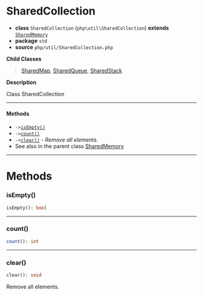 # SharedCollection

- **class** `SharedCollection` (`php\util\SharedCollection`) **extends** [`SharedMemory`](https://github.com/jphp-compiler/jphp/blob/master/jphp-runtime/api-docs/classes/php/util/SharedMemory.md)
- **package** `std`
- **source** `php/util/SharedCollection.php`

**Child Classes**

> [SharedMap](https://github.com/jphp-compiler/jphp/blob/master/jphp-runtime/api-docs/classes/php/util/SharedMap.md), [SharedQueue](https://github.com/jphp-compiler/jphp/blob/master/jphp-runtime/api-docs/classes/php/util/SharedQueue.md), [SharedStack](https://github.com/jphp-compiler/jphp/blob/master/jphp-runtime/api-docs/classes/php/util/SharedStack.md)

**Description**

Class SharedCollection

---

#### Methods

- `->`[`isEmpty()`](#method-isempty)
- `->`[`count()`](#method-count)
- `->`[`clear()`](#method-clear) - _Remove all elements._
- See also in the parent class [SharedMemory](https://github.com/jphp-compiler/jphp/blob/master/jphp-runtime/api-docs/classes/php/util/SharedMemory.md)

---
# Methods

<a name="method-isempty"></a>

### isEmpty()
```php
isEmpty(): bool
```

---

<a name="method-count"></a>

### count()
```php
count(): int
```

---

<a name="method-clear"></a>

### clear()
```php
clear(): void
```
Remove all elements.
